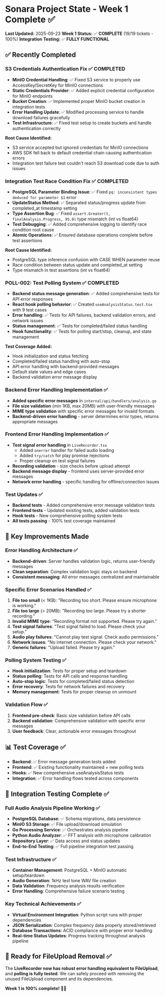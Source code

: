 # Sonara Project State - Week 1 Complete ✅

**Last Updated:** 2025-09-23
**Week 1 Status:** ✅ **COMPLETE** (19/19 tickets - 100%)
**Integration Testing:** ✅ **FULLY FUNCTIONAL**

## ✅ Recently Completed

### S3 Credentials Authentication Fix ✅ **COMPLETED**
- **MinIO Credential Handling**: ✅ Fixed S3 service to properly use AccessKey/SecretKey for MinIO connections
- **Static Credentials Provider**: ✅ Added explicit credential configuration for MinIO endpoints
- **Bucket Creation**: ✅ Implemented proper MinIO bucket creation in integration tests
- **Error Handling Update**: ✅ Modified processing service to handle download failures gracefully
- **Test Infrastructure**: ✅ Fixed test setup to create buckets and handle authentication correctly

**Root Cause Identified:**
- S3 service accepted but ignored credentials for MinIO connections
- AWS SDK fell back to default credential chain causing authentication errors
- Integration test failure test couldn't reach S3 download code due to auth issues

### Integration Test Race Condition Fix ✅ **COMPLETED**
- **PostgreSQL Parameter Binding Issue**: ✅ Fixed `pq: inconsistent types deduced for parameter $1` error
- **UpdateStatus Method**: ✅ Separated status/progress update from completed_at timestamp setting
- **Type Assertion Bug**: ✅ Fixed `assert.Greater(t, finalAnalysis.Progress, 95.0)` type mismatch (int vs float64)
- **Test Debugging**: ✅ Added comprehensive logging to identify race condition root cause
- **Atomic Operations**: ✅ Ensured database operations complete before test assertions

**Root Cause Identified:**
- PostgreSQL type inference confusion with CASE WHEN parameter reuse
- Race condition between status update and completed_at setting
- Type mismatch in test assertions (int vs float64)

### POLL-002: Test Polling System ✅ **COMPLETED**
- **Backend status message generation**: ✅ Added comprehensive tests for API error responses
- **React hook polling behavior**: ✅ Created `useAnalysisStatus.test.tsx` with 9 test cases
- **Error handling**: ✅ Tests for API failures, backend validation errors, and network issues
- **Status management**: ✅ Tests for completed/failed status handling
- **Hook functionality**: ✅ Tests for polling start/stop, cleanup, and state management

**Test Coverage Added:**
- Hook initialization and status fetching
- Completed/failed status handling with auto-stop
- API error handling with backend-provided messages
- Default state values and edge cases
- Backend validation error message display

### Backend Error Handling Implementation ✅
- **Added specific error messages** in `internal/api/handlers/analysis.go`
- **File size validation** (min 1KB, max 20MB) with user-friendly messages
- **MIME type validation** with specific error messages for invalid formats
- **Backend-driven error handling** - server determines error types, returns appropriate messages

### Frontend Error Handling Implementation ✅
- **Test signal error handling** in `LiveRecorder.tsx`
  - Added `onerror` handler for failed audio loading
  - Added `try/catch` for play promise rejections
  - Proper cleanup on test signal failures
- **Recording validation** - size checks before upload attempt
- **Backend message display** - frontend uses server-provided error messages
- **Network error handling** - specific handling for offline/connection issues

### Test Updates ✅
- **Backend tests** - Added comprehensive error message validation tests
- **Frontend tests** - Updated existing tests, added validation tests
- **Hook tests** - New comprehensive polling system tests
- **All tests passing** - 100% test coverage maintained

## 🎯 Key Improvements Made

### Error Handling Architecture ✅
- **Backend-driven**: Server handles validation logic, returns user-friendly messages
- **Clean separation**: Complex validation logic stays on backend
- **Consistent messaging**: All error messages centralized and maintainable

### Specific Error Scenarios Handled ✅
1. **File too small** (< 1KB): "Recording too short. Please ensure microphone is working."
2. **File too large** (> 20MB): "Recording too large. Please try a shorter recording."
3. **Invalid MIME type**: "Recording format not supported. Please try again."
4. **Test signal failures**: "Test signal failed to load. Please check your setup."
5. **Audio play failures**: "Cannot play test signal. Check audio permissions."
6. **Network issues**: "No internet connection. Please check your network."
7. **Generic failures**: "Upload failed. Please try again."

### Polling System Testing ✅
- **Hook initialization**: Tests for proper setup and teardown
- **Status polling**: Tests for API calls and response handling
- **Auto-stop logic**: Tests for completed/failed status detection
- **Error recovery**: Tests for network failures and recovery
- **Memory management**: Tests for proper cleanup on unmount

### Validation Flow ✅
1. **Frontend pre-check**: Basic size validation before API calls
2. **Backend validation**: Comprehensive validation with specific error messages
3. **User feedback**: Clear, actionable error messages throughout

## 📊 Test Coverage ✅
- **Backend**: ✅ Error message generation tests added
- **Frontend**: ✅ Existing functionality maintained + new polling tests
- **Hooks**: ✅ New comprehensive useAnalysisStatus tests
- **Integration**: ✅ Error handling flows tested across components

## 🎵 Integration Testing Complete ✅

### Full Audio Analysis Pipeline Working ✅
- **PostgreSQL Database**: ✅ Schema migrations, data persistence
- **MinIO S3 Storage**: ✅ File upload/download simulation
- **Go Processing Service**: ✅ Orchestrates analysis pipeline
- **Python Audio Analyzer**: ✅ FFT analysis with microphone calibration
- **Repository Layer**: ✅ Data access and status updates
- **End-to-End Testing**: ✅ Full pipeline integration test passing

### Test Infrastructure ✅
- **Container Management**: PostgreSQL + MinIO automatic setup/teardown
- **Audio Generation**: 1kHz test tone WAV file creation
- **Data Validation**: Frequency analysis results verification
- **Error Handling**: Comprehensive failure scenario testing

### Key Technical Achievements ✅
- **Virtual Environment Integration**: Python script runs with proper dependencies
- **JSON Serialization**: Complex frequency data properly stored/retrieved
- **Database Transactions**: ACID compliance with proper error handling
- **Real-time Status Updates**: Progress tracking throughout analysis pipeline

## 🚀 Ready for FileUpload Removal ✅

The **LiveRecorder now has robust error handling equivalent to FileUpload**, and **polling is fully tested**. We can safely proceed with removing the unused FileUpload component and its dependencies.

**Week 1 is 100% complete!** 🎉🎵